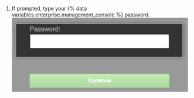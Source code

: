 1. If prompted, type your {% data variables.enterprise.management_console %} password.
  ![{% data variables.enterprise.management_console %} unlock screen](/assets/images/enterprise/management-console/unlock-password.png)
